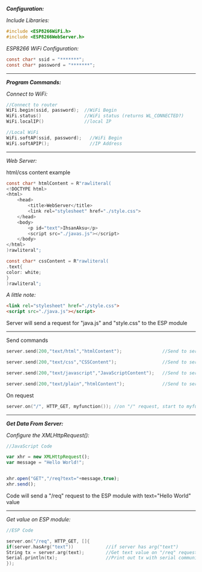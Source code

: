***Configuration:***

*Include Libraries:*
```C
#include <ESP8266WiFi.h>
#include <ESP8266WebServer.h>
```
*ESP8266 WiFi Configuration:*
```C
const char* ssid = "*******";
const char* password = "*******";
```

---

***Program Commands:***

*Connect to WiFi:*
```C
//Connect to router
WiFi.begin(ssid, password);  //WiFi Begin
WiFi.status()                //WiFi status (returns WL_CONNECTED?)
WiFi.localIP()               //local IP

//Local WiFi
WiFi.softAP(ssid, password);   //WiFi Begin
WiFi.softAPIP();               //IP Address
```
---
*Web Server:*

html/css content example
```C
const char* htmlContent = R"rawliteral(
<!DOCTYPE html>
<html>
    <head>
        <title>WebServer</title>
        <link rel="stylesheet" href="./style.css">
    </head>
    <body>
        <p id="text">IhsanAksu</p>
        <script src="./javas.js"></script> 
    </body>
</html>
)rawliteral";

const char* cssContent = R"rawliteral(
.text{
color: white;
}
)rawliteral";
```
*A little note:*
```html
<link rel="stylesheet" href="./style.css">
<script src="./java.js"></script> 
```
Server will send a request for "java.js" and "style.css" to the ESP module

---

Send commands
```C
server.send(200,"text/html","htmlContent");               //Send to server a text as a html content

server.send(200,"text/css","CSSContent");                 //Send to server a text as a CSS Code

server.send(200,"text/javascript","JavaScriptContent");   //Send to server a text as a JavaScript Code

server.send(200,"text/plain","htmlContent");              //Send to server a text content
```



On request
```C
server.on("/", HTTP_GET, myfunction()); //on "/" request, start to myfunction()
```

---

***Get Data From Server:***

*Configure the XMLHttpRequest():*

```js
//JavaScript Code

var xhr = new XMLHttpRequest();
var message = "Hello World!";


xhr.open("GET","/req?text="+message,true);
xhr.send();

```
Code will send a "/req" request to the ESP module with text="Hello World" value

---

*Get value on ESP module:*

```C
//ESP Code

server.on("/req", HTTP_GET, []{
if(server.hasArg("text"))            //if server has arg("text")
String tx = server.arg(text);        //Get text value on "/req" request and print the text value
Serial.println(tx);                  //Print out tx with serial communication
});
```


